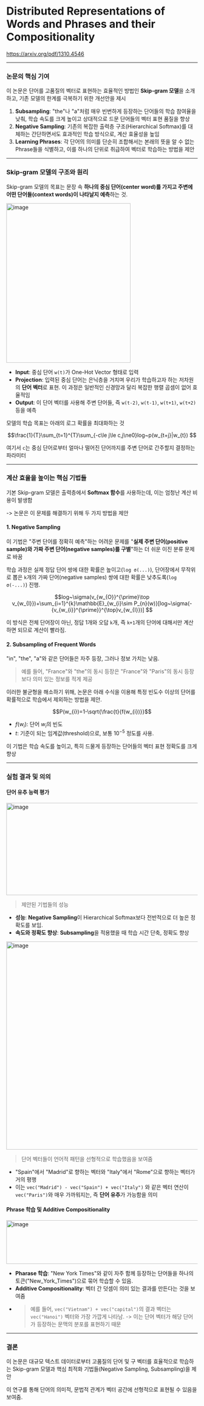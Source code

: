 # Distributed Representations of Words and Phrases and their Compositionality

https://arxiv.org/pdf/1310.4546

---

### 논문의 핵심 기여

이 논문은 단어를 고품질의 벡터로 표현하는 효율적인 방법인 **Skip-gram 모델**을 소개하고, 기존 모델의 한계를 극복하기 위한 개선안을 제시

1.  **Subsampling**: "the"나 "a"처럼 매우 빈번하게 등장하는 단어들의 학습 참여율을 낮춰, 학습 속도를 크게 높이고 상대적으로 드문 단어들의 벡터 표현 품질을 향상
2.  **Negative Sampling**: 기존의 복잡한 출력층 구조(Hierarchical Softmax)를 대체하는 간단하면서도 효과적인 학습 방식으로, 계산 효율성을 높임
3.  **Learning Phrases**: 각 단어의 의미를 단순히 조합해서는 본래의 뜻을 알 수 없는 Phrase들을 식별하고, 이를 하나의 단위로 취급하여 벡터로 학습하는 방법을 제안

---

### Skip-gram 모델의 구조와 원리

Skip-gram 모델의 목표는 문장 속 **하나의 중심 단어(center word)를 가지고 주변에 어떤 단어들(context words)이 나타날지 예측**하는 것.

<img width="327" height="420" alt="image" src="https://github.com/user-attachments/assets/51146765-47d4-4a89-9df1-72d0e6723fa1" />

* **Input**: 중심 단어 `w(t)`가 One-Hot Vector 형태로 입력
* **Projection**: 입력된 중심 단어는 은닉층을 거치며 우리가 학습하고자 하는 저차원의 **단어 벡터**로 표현. 이 과정은 일반적인 신경망과 달리 복잡한 행렬 곱셈이 없어 효율적임
* **Output**: 이 단어 벡터를 사용해 주변 단어들, 즉 `w(t-2)`, `w(t-1)`, `w(t+1)`, `w(t+2)` 등을 예측

모델의 학습 목표는 아래의 로그 확률을 최대화하는 것

$$\frac{1}{T}\sum_{t=1}^{T}\sum_{-c\le j\le c,j\ne0}log~p(w_{t+j}|w_{t}) $$

여기서 `c`는 중심 단어로부터 얼마나 떨어진 단어까지를 주변 단어로 간주할지 결정하는 파라미터

---

### 계산 효율을 높이는 핵심 기법들

기본 Skip-gram 모델은 출력층에서 **Softmax 함수**를 사용하는데, 이는 엄청난 계산 비용이 발생함

-> 논문은 이 문제를 해결하기 위해 두 가지 방법을 제안

#### **1. Negative Sampling**
이 기법은 "주변 단어를 정확히 예측"하는 어려운 문제를 "**실제 주변 단어(positive sample)와 가짜 주변 단어(negative samples)를 구별**"하는 더 쉬운 이진 분류 문제로 바꿈

학습 과정은 실제 정답 단어 쌍에 대한 확률은 높이고(`log σ(...)`), 단어장에서 무작위로 뽑은 `k`개의 가짜 단어(negative samples) 쌍에 대한 확률은 낮추도록(`log σ(-...)`) 진행.

$$log~\sigma(v_{w_{O}}^{\prime}\top v_{w_{I}})+\sum_{i=1}^{k}\mathbb{E}_{w_{i}\sim P_{n}(w)}[log~\sigma(-{v_{w_{i}}^{\prime}}^{\top}v_{w_{I}})] $$

이 방식은 전체 단어장이 아닌, 정답 1개와 오답 `k`개, 즉 `k+1`개의 단어에 대해서만 계산하면 되므로 계산이 빨라짐.

#### **2. Subsampling of Frequent Words**
"in", "the", "a"와 같은 단어들은 자주 등장, 그러나 정보 가치는 낮음. 

> 예를 들어, "France"와 "the"의 동시 등장은 "France"와 "Paris"의 동시 등장보다 의미 있는 정보를 적게 제공

이러한 불균형을 해소하기 위해, 논문은 아래 수식을 이용해 특정 빈도수 이상의 단어를 확률적으로 학습에서 제외하는 방법을 제안.

$$P(w_{i})=1-\sqrt{\frac{t}{f(w_{i})}}$$

* $f(w_i)$: 단어 $w_i$의 빈도
* $t$: 기준이 되는 임계값(threshold)으로, 보통 $10^{-5}$ 정도를 사용.

이 기법은 학습 속도를 높이고, 특히 드물게 등장하는 단어들의 벡터 표현 정확도를 크게 향상

---

### 실험 결과 및 의의

#### **단어 유추 능력 평가**

<img width="744" height="243" alt="image" src="https://github.com/user-attachments/assets/03b3f52e-7a53-497d-afd5-acfc2f2ea866" />


> 제안된 기법들의 성능
* **성능**: **Negative Sampling**이 Hierarchical Softmax보다 전반적으로 더 높은 정확도를 보임.
* **속도와 정확도 향상**: **Subsampling**을 적용했을 때 학습 시간 단축, 정확도 향상


<img width="752" height="548" alt="image" src="https://github.com/user-attachments/assets/f24662b0-20ea-4ff4-bbc6-d7d00dbc9303" />


> 단어 벡터들이 언어적 패턴을 선형적으로 학습했음을 보여줌
* "Spain"에서 "Madrid"로 향하는 벡터와 "Italy"에서 "Rome"으로 향하는 벡터가 거의 평행
* 이는 `vec("Madrid") - vec("Spain") + vec("Italy")` 와 같은 벡터 연산이 `vec("Paris")`와 매우 가까워지는, 즉 **단어 유추**가 가능함을 의미

#### **Phrase 학습 및 Additive Compositionality**

<img width="709" height="115" alt="image" src="https://github.com/user-attachments/assets/315fe313-9812-4720-9ea6-a701ff7e7077" />

* **Pharase 학습**: "New York Times"와 같이 자주 함께 등장하는 단어들을 하나의 토큰("New\_York\_Times")으로 묶어 학습할 수 있음.
* **Additive Compositionality**: 벡터 간 덧셈이 의미 있는 결과를 만든다는 것을 보여줌
* > 예를 들어, `vec("Vietnam") + vec("capital")`의 결과 벡터는 `vec("Hanoi")` 벡터와 가장 가깝게 나타남.
  > -> 이는 단어 벡터가 해당 단어가 등장하는 문맥의 분포를 표현하기 때문

---

### 결론

이 논문은 대규모 텍스트 데이터로부터 고품질의 단어 및 구 벡터를 효율적으로 학습하는 Skip-gram 모델과 핵심 최적화 기법들(Negative Sampling, Subsampling)을 제안

이 연구를 통해 단어의 의미적, 문법적 관계가 벡터 공간에 선형적으로 표현될 수 있음을 보여줌.
